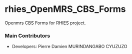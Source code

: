 # rhies_OpenMRS_CBS_Forms
Openmrs CBS Forms for RHIES project.

### Main Contributors ###
* Developers: Pierre Damien MURINDANGABO CYUZUZO
